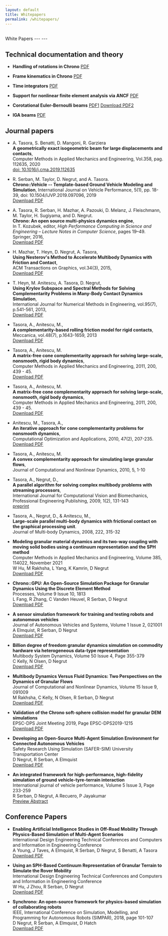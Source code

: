 ```yaml
---
layout: default
title: Whitepapers
permalink: /whitepapers/
---
```


<br>
White Papers
---
---

## Technical documentation and theory

- **Handling of rotations in Chrono**
  [PDF](http://www.projectchrono.org/assets/white_papers/ChronoCore/rotations.pdf)

- **Frame kinematics in Chrono**
  [PDF](http://www.projectchrono.org/assets/white_papers/ChronoCore/frame_kinematics.pdf)

- **Time integrators**
  [PDF](http://www.projectchrono.org/assets/white_papers/ChronoCore/integrator.pdf)

- **Support for nonlinear finite element analysis via ANCF**
  [PDF](http://www.projectchrono.org/assets/white_papers/FEA/WP_ANCF.pdf)

- **Corotational Euler-Bernoulli beams**
  [PDF1](http://www.projectchrono.org/assets/white_papers/FEA/euler_beams.pdf)   [Download PDF2](http://www.projectchrono.org/assets/white_papers/FEA/WhitePaper_Co-rotational.pdf)

- **IGA beams**
  [PDF](http://www.projectchrono.org/assets/white_papers/FEA/iga_beams.pdf)
  
## Journal papers
- A. Tasora, S. Benatti, D. Mangoni, R. Garziera  <br>
  **A geometrically exact isogeometric beam for large displacements and contacts**, <br>
  Computer Methods in Applied Mechanics and Engineering, Vol.358, pag. 112635, 2020  <br>
  [doi: 10.1016/j.cma.2019.112635](https://doi.org/10.1016/j.cma.2019.112635)

- R. Serban, M. Taylor, D. Negrut, and A. Tasora. <br>
  **Chrono::Vehicle -- Template-based Ground Vehicle Modeling and Simulation**,
  International Journal on Vehicle Performance, 5(1), pp. 18-39, doi: 10.1504/IJVP.2019.097096, 2019 <br>
  [Download PDF](http://projectchrono.org/assets/white_papers/chronoVehicle_IJVP.pdf)

- A. Tasora, R. Serban, H. Mazhar, A. Pazouki, D. Melanz, J. Fleischmann, M. Taylor, H. Sugiyama, and D. Negrut. <br>
  **Chrono: An open source multi-physics dynamics engine**, <br>
  In T. Kozubek, editor, *High Performance Computing in Science and Engineering – Lecture Notes in Computer Science*, pages 19–49.
  Springer, 2016, <br>
  [Download PDF](http://projectchrono.org/assets/white_papers/chronoSpringer.pdf)

- H. Mazhar, T. Heyn, D. Negrut, A. Tasora,  <br>
  **Using Nesterov's Method to Accelerate Multibody Dynamics with Friction and Contact**, <br>
  ACM Transactions on Graphics, vol.34(3), 2015,  <br>
  [Download PDF](http://dx.doi.org/10.1145/2735627)

- T. Heyn, M. Anitescu, A. Tasora, D. Negrut,   <br>
  **Using Krylov Subspace and Spectral Methods for Solving Complementarity Problems in Many-Body Contact Dynamics Simulation**, <br>
  International Journal for Numerical Methods in Engineering, vol.95(7), p.541-561, 2013,  <br>
  [Download PDF](http://www.chronoengine.info/tasora/pubblicazioni/IJNME_2012_preprint.pdf)

- Tasora, A., Anitescu, M., <br>
  **A complementarity-based rolling friction model for rigid contacts**,  <br>
  Meccanica, vol.48(7), p.1643-1659, 2013  <br>
  [Download PDF](http://www.mcs.anl.gov/~anitescu/PUBLICATIONS/2012/TasoraAnitescu2012RollingComplementarity.pdf)

- Tasora, A., Anitescu, M. <br>
  **A matrix-free cone complementarity approach for solving large-scale, nonsmooth, rigid body dynamics**,  <br>
  Computer Methods in Applied Mechanics and Engineering, 2011, 200, 439 - 45.  <br>
  [Download PDF](http://www.mcs.anl.gov/~anitescu/PUBLICATIONS/2010/preprint_TASORA_ANITESCU_COMP.pdf)

- Tasora, A., Anitescu, M. <br>
  **A matrix-free cone complementarity approach for solving large-scale, nonsmooth, rigid body dynamics**,  <br>
  Computer Methods in Applied Mechanics and Engineering, 2011, 200, 439 - 45.  <br>
  [Download PDF](http://www.mcs.anl.gov/~anitescu/PUBLICATIONS/2010/preprint_TASORA_ANITESCU_COMP.pdf)

- Anitescu, M., Tasora, A., <br>
  **An iterative approach for cone complementarity problems for nonsmooth dynamics**,  <br>
  Computational Optimization and Applications, 2010, 47(2), 207-235.  <br>
  [Download PDF](http://www.mcs.anl.gov/uploads/cels/papers/P1413.pdf)

- Tasora, A., Anitescu, M. <br>
  **A convex complementarity approach for simulating large granular flows**,  <br>
  Journal of Computational and Nonlinear Dynamics, 2010, 5, 1-10

- Tasora, A., Negrut, D., <br>
  **A parallel algorithm for solving complex multibody problems with streaming processors**,  <br>
  International Journal for Computational Vision and Biomechanics, Professional Engineering Publishing, 2009, 1(2), 131-143   <br>
  [preprint](http://projectchrono.org/tasora/pubblicazioni/paper_IJCV.pdf)

- Tasora, A., Negrut, D., & Anitescu, M., <br>
  **Large-scale parallel multi-body dynamics with frictional contact on the graphical processing unit**. <br>
  Journal of Multi-body Dynamics, 2008, 222, 315-32

- **Modeling granular material dynamics and its two-way coupling with moving solid     bodies using a continuum representation and the SPH method**<br>
  Computer Methods in Applied Mechanics and Engineering, Volume 385, 114022, November 2021<br>
  W Hu, M Rakhsha, L Yang, K Kamrin, D Negrut  
  [Download PDF](https://reader.elsevier.com/reader/sd/pii/S0045782521003534?token=CB9F73911C99C93F693A03A11FE3FFE8FE61C95841BF57F458486B8C588C2B9BA55F9DA7C04C7E472EEF9CA0E95BA327&originRegion=us-east-1&originCreation=20220222174531)

- **Chrono::GPU: An Open-Source Simulation Package for Granular Dynamics Using the Discrete Element Method**<br>
  Processes, Volume 9 Issue 10, 1813<br>
  L Fang, R Zhang, C Vanden Heuvel, R Serban, D Negrut<br>
  [Download PDF](https://www.mdpi.com/2227-9717/9/10/1813/pdf)

- **A sensor simulation framework for training and testing robots and autonomous vehicles**<br>
  Journal of Autonomous Vehicles and Systems, Volume 1 Issue 2, 021001<br>
  A Elmquist, R Serban, D Negrut<br>
  [Download PDF](https://watermark.silverchair.com/javs_1_2_021001.pdf?token=AQECAHi208BE49Ooan9kkhW_Ercy7Dm3ZL_9Cf3qfKAc485ysgAABCMwggQfBgkqhkiG9w0BBwagggQQMIIEDAIBADCCBAUGCSqGSIb3DQEHATAeBglghkgBZQMEAS4wEQQMiWIuSEKRT9KaFNLSAgEQgIID1sP4RtVl0snuLty0BMJM0jcSdpMvxABR4P7UUabOL91zUN3S8LOUelFy0V1UzCmyQrkkmsdVUkwFG1cIkLFAFd37n71foRrpZdHq--MY3utfwYzsYh6WGIMwj717FO3tkRnT3p9BYe-3E0Fx1sw9Vc6nccJdtTe-dACPLM6zpeqrIAATG8QRBVE1-vHUsM4BmzVTGriYwjXFvMjd_COLrfNtzG09rqtsu1FjRG-LnEVgb8iyMrvNr2aKuYRBROJNm0OstpVo_Cy-g0WRuEgGJdzB0ZbBHP2mqhIqgzI7bK6M7tTM29qugGEB9gt3xfAbkDmPAuRPNufpSTsdiNhCWPIEdNoDz4XNcvs-ZmVU_VedqfMvPeEIRT4-xOJ2vkB6TF5Pwio7NzB_jvpjRoDsGIf236sAOOW8XR6ZL3pj1-3wQRtYqZu0jUd41yjX990MryqMRuZyua5kQLB4HJFGu6W73hzcwItwCKiAdzamh1P-IqZ3mL7VsRTEc0CP9jDyxO3HEUATGQP_byvbuM0ayPV71FlXbJV3FP6XlkijTgrGyNaFjtu_mk31MdJMRSrURK-4AWT1eNYNFGTaAXyKeOF1rvy0F-zonA1DqtjqQNjv4EUVpzeqtCTc0DeyvxUUs2dxbAIPtZE5aCT-Z4c6dc-1IWJxHdBaji6tZmkge8Pf3_TyEU6OX4wyGpu8uOsHjh6vEtncdKQ57M6hR6P0kFonnTVk4gGTuCdp_XYCwkt5YRt-X42_CBt8q6-ff0pd2E6M2APVSVDLFWtcztm7YmdLTpEm7kSDT9ctA-uSsF3k0DUctfP7PDMmqqPdIZJdhKGN6faD-wZ28DTOEbbm5Vb1LPF6uHGjQUlNixjfCL0-Nr9j9_PpCW06q-THKQOSEYEYNNWIMhUqmDdjn4YPNKWdDzgsr73benj79OuNqvqJrQbu5mz90reXJLrhHUDjVfjYrY14Y1XRi8pGCIFXKZ_b19gsyVIfOxuQJcU69ndEHvYHh-pt303nVxoCW2W8SflmxChDnqU_5ZefrXOVZC5u24Hj-HwgafaX5kAW_JgWm0I7ofJ9nOBny-99-osPpDM2KxBL1YHlbyTfOK-8PJZ9130vu5_s9hYMxa5AbOWjTdyKjCYWX2wE75x0iy-UAmhcM5lHCcxv_1DGVfUX2vXg21zvRLAKaps-CsCEzOXapydlcQGAS0b0EVhIbt43hCU7tsgFgz-p4ftuMtAgZ-g3aa5fxFbFjSL2UCfJ8VYjfldRNzt3ExXerf2Tq4OkwDUnFv5he70xZ0PmsdCvfzBzxuVhbT8)

- **Billion degree of freedom granular dynamics simulation on commodity hardware via heterogeneous data-type representation**<br>
  Multibody System Dynamics, Volume 50 Issue 4, Page 355-379<br>
  C Kelly, N Olsen, D Negrut<br>
  [Download PDF](https://link.springer.com/content/pdf/10.1007/s11044-020-09749-7.pdf)

- **Multibody Dynamics Versus Fluid Dynamics: Two Perspectives on the Dynamics of Granular Flows**<br>
  Journal of Computational and Nonlinear Dynamics, Volume 15 Issue 9, 091009<br>
  M Rakhsha, C Kelly, N Olsen, R Serban, D Negrut<br>
  [Download PDF](https://watermark.silverchair.com/cnd_015_09_091009.pdf?token=AQECAHi208BE49Ooan9kkhW_Ercy7Dm3ZL_9Cf3qfKAc485ysgAABDEwggQtBgkqhkiG9w0BBwagggQeMIIEGgIBADCCBBMGCSqGSIb3DQEHATAeBglghkgBZQMEAS4wEQQM7LPUhWGviGpt5SACAgEQgIID5LowPcWp1-IV3_tx1dCUZOsT-rTjVyvTZxSnPzGdMKj1ir-IEhz8Wkuc4nlsqTprEH61C8Q5T5cnqmQ_EtpQZ9rHqHN-djjxj8NdERFgiO8FRMOI5D3ZobG9JUWwlE2-XwoEdTslRIPg3HQqjo9vk-axc8ocWZTtCBTohAos7mODCF6GygQ1rKYFsID94iCCLvaiFDLd5xHQ2gWI3RZhxAAH0fiYv9111GtHl30btycUOleXCr1MaZOgHAZ26AIwnZF5-gtZTAlDJvgHJA3vu01r7xY6aUcJyyYE_yuiY1s-8_Ih4LrMeHuOtT1_lAhYQ0mssLwfPm6E3Ly4KmN9M4guylkRPu1-oxACWL72hQgSvpBukqORJzfqma9M-F7_YaKq29PkWBh9DRY84OgfEogQRuka-ajfnNDsBIkRWurWMgMmkY_rDqcQSpxfJ-YXTq-op3Hn2TLuZF19utGG3H2RICCKwLqGtURTsiJ0Zhuhs8P7G6vVKGz5fleT-y6DGNwo_N7rsZVo1LNHruCJzN4eAva471oI557ZKZy8_0wdRVFL1ZjPjRUbfAoBIFRsTRWjdJr9U9jdFLc1-mk8krkk87l1Rfku0lL7zuaGQ9MbLH46bdHbCTwnwWRMG92HTeuaMBKt9B-5ab4Y0Hx0XQdubra-NzHzDPVepNiYIk-sF2kX9W263FmZPZ_ASVJKbTjerekQXGqtKyA1roV3eDN5NraZCwgnrvHEPP37HjdCN-Jy0XJpivH4Bo3GjE5nPsKzBCM917ytQLuIh2i368KrUhGUZ4pPALxL0NAcoVEdrQqWIev-_-MrKbEGIuOtdTTFpAzxwvmEeX6uGf3HhrrSQEVPscTpLW4DAQDHRWzbhUOHXazss-oEx8ojVxXl-GjGZ3EprMIbrFiIhhApR8gEXqYFGzRvD5PsvQ7FVcq24Jx1k2DYroIxRO5P2DX_gFxwLd19RfY5Y8I8nr2FJ2D5QfQlsenhEnMkGJEWTFuEPjjuY1DZLhe8kCQaiLeWp5U7FOAMd7Y2SeVKIHxlWixoCcI6SfPffzhPPbPyCxeqlehpH0VgM6HbvBIRN9uLCmOTZHSvYhX6CGsHCNt05d0rsCMwLwHbEJPP6NIwoAvtwbhz0aYBaGNVsMOA9M128xAe1qoIjSbsWZ31EyX43USvtt-xRkgHA9tdC1_PkBKyvYRlQaL_fItYmEYqn_sFTrC1sAi681-KGgriHu2fgiTViPcqZ2gEvLz5TZtGJ_trFL3yHsekoHWs7VnzOR-nz7BPQ3UKRt6_CLhE-qN-8OA0ULGUBSfpkEieA3eBN_neNtnAEw)

- **Validation of the Chrono soft-sphere collision model for granular DEM simulations**<br>
  EPSC-DPS Joint Meeting 2019, Page EPSC-DPS2019-1215<br>
  [Download PDF](https://meetingorganizer.copernicus.org/EPSC-DPS2019/EPSC-DPS2019-1215-1.pdf)

- **Developing an Open-Source Multi-Agent Simulation Environment for Connected Autonomous Vehicles**<br>
  Safety Research Using Simulation (SAFER-SIM) University Transportation Center<br>
  D Negrut, R Serban, A Elmquist<br>
  [Download PDF](http://safersim.nads-sc.uiowa.edu/final_reports/UW%201%20Y2%20Final%20Report.pdf)

- **An integrated framework for high-performance, high-fidelity simulation of ground vehicle-tyre-terrain interaction**<br>
  International journal of vehicle performance, Volume 5 Issue 3, Page 233-259<br>
  R Serban, D Negrut, A Recuero, P Jayakumar<br>
  [Preview Abstract](https://www.inderscienceonline.com/doi/pdf/10.1504/IJVP.2019.100698)

## Conference Papers

- **Enabling Artificial Intelligence Studies in Off-Road Mobility Through Physics-Based Simulation of Multi-Agent Scenarios**<br>
  International Design Engineering Technical Conferences and Computers and Information in Engineering Conference<br>
  A Young, J Taves, A Elmquist, R Serban, D Negrut, S Benatti, A Tasora<br>
  [Download PDF](https://watermark.silverchair.com/v009t09a022-detc2021-67070.pdf?token=AQECAHi208BE49Ooan9kkhW_Ercy7Dm3ZL_9Cf3qfKAc485ysgAABFMwggRPBgkqhkiG9w0BBwagggRAMIIEPAIBADCCBDUGCSqGSIb3DQEHATAeBglghkgBZQMEAS4wEQQMNjqZawLuiYzskDVlAgEQgIIEBrHe8XupxGFpwjD1pMbOppGDL_JE_gvlMdVSmhVOu_i86UuKRtbHMBEJrocl5v2MKaOJb7u_dmtdB06QWxXOEdsGLx1t-_lSA8JGpXnu9G5OZ_TkO4MYQvTjaDB6sKaawcdzMhl1yLdEj4etrzoq_NZ9c0AjcQu9JnvG66EEcaxtbWQg5OgvHdGMFTpG-2A4CKZKtc-oJi8yLLjOmHb9lA-IdWmNHYfCZqX6sRCCodZh2fMl8i2HYyGxW43IhYNKmUDaG2gGGZm0OCjCZWkEvgGq4qrsClLwmBNI9PBDBIM1gaq8ZT6p3jvbjc-M_wws2be7oeX9rZM_cfz3ii7i5Ta0oHII0SY-6TYo6BfLxlcyVA5qNJSqYGywszIXw_APriu26cB0oWS_vpH9klyNSHF0_ZTvBKKcp4TpeSHgKsYX2SSSJYYCSDymu1kTcdfzMpzD-pn_gxf7G6Njdv4aH0ckJldMQ4KKJa7c9uxdWp9qH7yF5T1oO5PqGRqnUxQ-lFEQG3OSOC_V114njXi6Hs_KK2FUWGSy5OmifpnMndD0n-y0yJVqnKEbTBuaZB_u7QhJ7KEN-6wBD8u5FFFoBql7n5vkz5YquacaoimQ7W6KTn1H1ZnBba1FmLXX10IKmqDe6FMr8oGS2t8I2aS3H_HBfo6EbOBRUGcU_ajJpFAZbn27oY7zsFV_fLhebnAQ9PX6v-IoCEMVypbMfVy-l7BIyL70UJqeaIc31dWzBlZ7x6BNHIU8xg0xKGfg2HNkeWCZgMW0DK8ZOc5eT4EdVDYP-NBy_kNh9QgE5xZGM0Dns5YPijj9iBw4nA81lGoPAAhqPgbTKQwpF-N9PetJdYnRbwyN1_TRkalKWzzZepkN8OcrAYYAZRa1hl7aMz08JVi0O9cNmB0mkYBkt7vz5kxuFHU22XB0hOghIHJh4IqAbU-WTWcCdS9SlStLTIF2wRxj_SF6UyKTb0Ps5jcumt-qGbK41BlylAT_rg81x0ZCYRTusb9U9Q5Pp4MMfecAHDg3qzI1A3oAfesGkti66Sw5Llmrtzbt_sMpZdNQLFKFpZhT9GVmfJfEmP_cq3fP4cZyMvJMMaW9hXc325ZcaS0NJkGfUNV9NerVAyYxlgpgmlWj-eo0OBs4f6nf4cuvBblbn8lWRo9tL3XuSPveEsvwcdYW3zesGIdDWZxnuM5Iy-VUUhJWmUKEuU5MAkiNThqhOS-W6T15QUa2uUg12RJSitY8j85D_PEklLGM537ru_tfooy_2pM4d65VrMNV5bbuN2fgURo-w3C6Xv3JRZSU1jo8yuBQKdWqKmjt6bRSWTs1o7Q18qnGLpIYqORUTSYT24y-X8mb4jcNF31f_oU0q49mfDI)  

- **Using an SPH-Based Continuum Representation of Granular Terrain to Simulate the Rover Mobility**<br>
  International Design Engineering Technical Conferences and Computers and Information in Engineering Conference<br>
  W Hu, J Zhou, R Serban, D Negrut<br>
  [Download PDF](https://watermark.silverchair.com/v009t09a028-detc2021-71289.pdf?token=AQECAHi208BE49Ooan9kkhW_Ercy7Dm3ZL_9Cf3qfKAc485ysgAABFMwggRPBgkqhkiG9w0BBwagggRAMIIEPAIBADCCBDUGCSqGSIb3DQEHATAeBglghkgBZQMEAS4wEQQMipe1x1CvRL6Zyit5AgEQgIIEBgI4ogbVfdzH0LBqcwsjUKLqc0JkYxgivkyN0DnvxMR4BixIsaEkaR9Yh78_XKQeSf2zBayAXqVGSdGAw0uPafGRDfrDqfGKcTj0yrhZEFpF1YKGchez4f2iGHeV0KVyNij8wL4i7g3fJWYxOYw2MPr-JOaI4gLh22ohGYnDsMjJZMxNSN4seodVx7Oy82LQyz8TTHwqmwaxWO-ZQ4K_CAj_QpQdMLCdiq1uftq2UAqXVaLpy6YPb-tsf_RAK5BxBV3_XQtlnPZFUkwhX0cgKkdy56bn6EZ0XNZheqEZkJbgT-tDhOTLW0Mx3tYpEAHZCeL-O4rDpw5fgtxtLkfYNw0kwagNkKk3Cz1j_vtEe2ClxNBD7Iv_EX74bOE3z6KmQ1crc7pSRl9nBYgKWoIkIWHoIk2ZuJ_t7M7E2RDKPpUXMEzlfccnM7_xKr09K4i04hMxnjLOwipK5nyKr7vl7k89xqU8_ucp-BiRTmJrWUMsH_1X2vCGl5KeLD9R9fEOfTUfjAi6A84SldCDmYwkGsBaYDQMvSH8CKCVZaOT7lOZYaz-3YDWKeZF-gYQtUkhjpEKshdnRf7OINmSU1moD8NoGjdba17Xc1TX9jbExYBE3CqZf4zmMGnthyS8R3PXwZnTNNkf2V561NtDHbNfkzWtIpOWx9bN-WeHLokdgL8SZ7Wlj7bGN9zjEoY07Ozoqmlhbiq80SkGDyONlD-uck-o4xTQGpEBmoxNVFWOb94NF8TrKaS9cUQQxzB7WyS49epNb6ojm3JldHco9YneUYd7uxwo0TlyGOQItjC2Ql4xV0jD-dm8OwEWGFAB-fRfaj_94974QMRwEzJxm0jKflIGjzl8SH5DOK207fWJudWYDvcCLg-RydAhwGbXXabREpB-Y4WRpDc77ODXbeMZsQQOuQjlyd8Mx60U_tCBFL9Ny4yIAL1oMoWPnEwghCncqAn4Lbd4fND40CiTGkUog5rXQ7IzZgVNxLjIQ8Lw5e4RD_LbNzSW2dRnzziMjYPngFl0i5JcdwwNFJL3RACZ2Tg-PHTdLa8gY0YMYOyPbiZcTZjnQJKEFrEWcjEMPuohhmmtXLLCpH8ZNxQY1UF-B7YtBSExynr4IYenyzxQ48PGcOJ3702U6am2jXO-9rTcvgZVXCWdnHqLaWrX8bNjlZ3smHzJaWTw94vnNvxX8NnVwa4JCioUW6FtAsZIFw1NaSMChjj3zwl7svVUVbaSttNRsfvxyZJVCdT656VWt3nZ7JrqGvJhxK4c6FOAP9xttGnBn7E5QmBObYnPhMjsNS88HgF59sp2v5ildxRregGv_4MXL8J7Mv5H3hNRGTDh7c3oleI_9BonvtRO3PEAKtr08xRgJDY)

- **Synchrono: An open-source framework for physics-based simulation of collaborating   robots** <br>
  IEEE, International Conference on Simulation, Modelling, and Programming for Autonomous Robots (SIMPAR), 2018, page 101-107<br>
  D Negrut, R Serban, A Elmquist, D Hatch<br>
  [Download PDF](https://ieeexplore.ieee.org/stamp/stamp.jsp?tp=&arnumber=8376278)